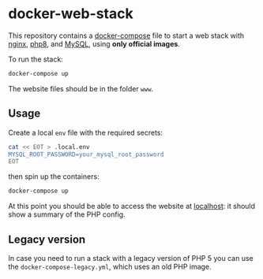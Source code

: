 # docker-web-stack

This repository contains a [docker-compose](docker-compose.yaml) file to start a
web stack with [nginx](https://www.nginx.com/), [php8](https://www.php.net/),
and [MySQL](https://www.mysql.com/), using **only official images**.

To run the stack:

```sh
docker-compose up
```

The website files should be in the folder `www`.

## Usage

Create a local `env` file with the required secrets:

```sh
cat << EOT > .local.env
MYSQL_ROOT_PASSWORD=your_mysql_root_password
EOT
```

then spin up the containers:

```sh
docker-compose up
```

At this point you should be able to access the website at
[localhost](http://localhost/): it should show a summary of the PHP config.

## Legacy version

In case you need to run a stack with a legacy version of PHP 5 you can use the
`docker-compose-legacy.yml`, which uses an old PHP image.
